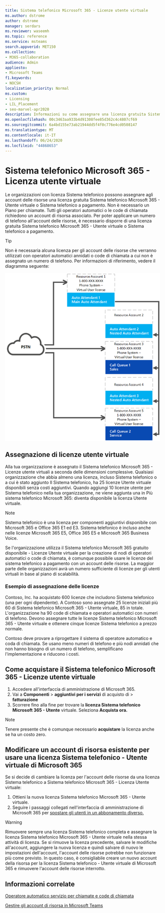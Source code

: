 ```yaml
---
title: Sistema telefonico Microsoft 365 - Licenze utente virtuale
ms.author: dstrome
author: dstrome
manager: serdars
ms.reviewer: waseemh
ms.topic: reference
ms.service: msteams
search.appverid: MET150
ms.collection:
- M365-collaboration
audience: Admin
appliesto:
- Microsoft Teams
f1.keywords:
- NOCSH
localization_priority: Normal
ms.custom:
- Licensing
- LIL_Placement
- seo-marvel-apr2020
description: Informazioni su come assegnare una licenza gratuita Sistema telefonico -Utente virtuale o Una licenza utente Sistema telefonico a pagamento agli account delle risorse nell'organizzazione.
ms.openlocfilehash: 00c3463aa933b4d91308fee85d362c4c4807cf69
ms.sourcegitcommit: 6a4bd155e73ab21944dd5f4f0c776e4cd0508147
ms.translationtype: MT
ms.contentlocale: it-IT
ms.lasthandoff: 06/24/2020
ms.locfileid: "44868653"
---
```

# <a name="microsoft-365-phone-system--virtual-user-license"></a>Sistema telefonico Microsoft 365 - Licenza utente virtuale

Le organizzazioni con licenza Sistema telefonico possono assegnare agli account delle risorse una licenza gratuita Sistema telefonico Microsoft 365 - Utente virtuale o Sistema telefonico a pagamento. Non è necessario un Piano per chiamate. Tutti gli operatori automatici o le code di chiamata richiedono un account di risorsa associato. Per poter applicare un numero di telefono all'account delle risorse, è necessario disporre di una licenza gratuita Sistema telefonico Microsoft 365 - Utente virtuale o Sistema telefonico a pagamento.

> [!TIP]
> Non è necessaria alcuna licenza per gli account delle risorse che verranno utilizzati con operatori automatici annidati o code di chiamata a cui non è assegnato un numero di telefono. Per informazioni di riferimento, vedere il diagramma seguente: 

![Licenze per utenti virtuali](../media/resource-account.png)

## <a name="virtual-user-license-allocation"></a>Assegnazione di licenze utente virtuale

Alla tua organizzazione è assegnato il Sistema telefonico Microsoft 365 - Licenze utente virtuali a seconda delle dimensioni complessive. Qualsiasi organizzazione che abbia almeno una licenza, incluso Sistema telefonico o a cui è stato aggiunto Il Sistema telefonico, ha 25 licenze Utente virtuale disponibili senza costi aggiuntivi. Quando aggiungi 10 licenze utente per Sistema telefonico nella tua organizzazione, ne viene aggiunta una in Più sistema telefonico Microsoft 365: diventa disponibile la licenza Utente virtuale.

> [!NOTE]
> Sistema telefonico è una licenza per componenti aggiuntivi disponibile con Microsoft 365 e Office 365 E1 ed E3. Sistema telefonico è incluso anche nelle licenze Microsoft 365 E5, Office 365 E5 e Microsoft 365 Business Voice.

Se l'organizzazione utilizza il Sistema telefonico Microsoft 365 gratuito disponibile - Licenze Utente virtuale per la creazione di nodi di operatori automatici o code di chiamata, è comunque possibile usare le licenze del sistema telefonico a pagamento con un account delle risorse. La maggior parte delle organizzazioni avrà un numero sufficiente di licenze per gli utenti virtuali in base al piano di scalabilità. 

### <a name="license-allocation-example"></a>Esempio di assegnazione delle licenze

Contoso, Inc. ha acquistato 600 licenze che includono Sistema telefonico (una per ogni dipendente). A Contoso sono assegnate 25 licenze iniziali più 60 di Sistema telefonico Microsoft 365 - Utente virtuale, 85 in totale. L'organizzazione ha 90 code di chiamata e operatori automatici con numeri di telefono. Devono assegnare tutte le licenze Sistema telefonico Microsoft 365 - Utente virtuale e ottenere cinque licenze Sistema telefonico a prezzo normale.

Contoso deve provare a riprogettare il sistema di operatore automatico e coda di chiamata. Se usano meno numeri di telefono e più nodi annidati che non hanno bisogno di un numero di telefono, semplificano l'implementazione e riducono i costi.

## <a name="how-to-buy-microsoft-365-phone-system--virtual-user-licenses"></a>Come acquistare il Sistema telefonico Microsoft 365 - Licenze utente virtuale

1. Accedere all'interfaccia di amministrazione di Microsoft 365.
2. Vai a **Componenti**  >  **aggiuntivi per i servizi** di acquisto di  >  **fatturazione**
3. Scorrere fino alla fine per trovare la **licenza Sistema telefonico Microsoft 365 - Utente** virtuale. Seleziona **Acquista ora.**

> [!NOTE]
> Tenere presente che è comunque necessario  **acquistare** la licenza anche se ha un costo zero.

## <a name="change-an-existing-resource-account-to-use-a-microsoft-365-phone-system--virtual-user-license"></a>Modificare un account di risorsa esistente per usare una licenza Sistema telefonico - Utente virtuale di Microsoft 365

Se si decide di cambiare la licenza per l'account delle risorse da una licenza Sistema telefonico a Sistema telefonico Microsoft 365 - Licenza Utente virtuale:

1. Ottieni la nuova licenza Sistema telefonico Microsoft 365 - Utente virtuale.
2. Seguire i passaggi collegati nell'interfaccia di amministrazione di Microsoft 365 per [spostare gli utenti in un abbonamento diverso.](https://docs.microsoft.com/microsoft-365/admin/manage/assign-licenses-to-users#move-users-to-a-different-subscription)

> [!WARNING]
> Rimuovere sempre una licenza Sistema telefonico completa e assegnare la licenza Sistema telefonico Microsoft 365 - Utente virtuale nella stessa attività di licenza. Se si rimuove la licenza precedente, salvare le modifiche all'account, aggiungere la nuova licenza e quindi salvare di nuovo le impostazioni dell'account, l'account delle risorse potrebbe non funzionare più come previsto. In questo caso, è consigliabile creare un nuovo account della risorsa per la licenza Sistema telefonico - Utente virtuale di Microsoft 365 e rimuovere l'account delle risorse interrotto. 

## <a name="related-information"></a>Informazioni correlate

[Operatore automatico servizio per chiamate e code di chiamata](https://techcommunity.microsoft.com/t5/Microsoft-Teams-Blog/Auto-Attendant-and-Call-Queues-Service-Update/ba-p/564521)

[Gestire gli account di risorsa in Microsoft Teams](../manage-resource-accounts.md)
